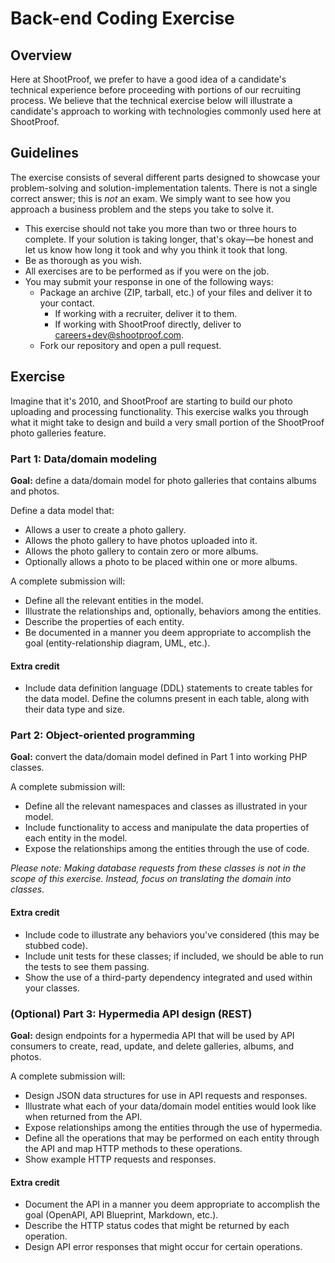 # Back-end Coding Exercise


## Overview

Here at ShootProof, we prefer to have a good idea of a candidate's technical
experience before proceeding with portions of our recruiting process.  We
believe that the technical exercise below will illustrate a candidate's
approach to working with technologies commonly used here at ShootProof.


## Guidelines

The exercise consists of several different parts designed to showcase your
problem-solving and solution-implementation talents. There is not a single
correct answer; this is *not* an exam. We simply want to see how you approach a
business problem and the steps you take to solve it.

* This exercise should not take you more than two or three hours to complete. If
  your solution is taking longer, that's okay—be honest and let us know how long
  it took and why you think it took that long.
* Be as thorough as you wish.
* All exercises are to be performed as if you were on the job.
* You may submit your response in one of the following ways:
  * Package an archive (ZIP, tarball, etc.) of your files and deliver it to
    your contact.
    * If working with a recruiter, deliver it to them.
    * If working with ShootProof directly, deliver to <careers+dev@shootproof.com>.
  * Fork our repository and open a pull request.


## Exercise

Imagine that it's 2010, and ShootProof are starting to build our photo uploading
and processing functionality. This exercise walks you through what it might take
to design and build a very small portion of the ShootProof photo galleries
feature.


### Part 1: Data/domain modeling

**Goal:** define a data/domain model for photo galleries that contains albums
and photos.

Define a data model that:

* Allows a user to create a photo gallery.
* Allows the photo gallery to have photos uploaded into it.
* Allows the photo gallery to contain zero or more albums.
* Optionally allows a photo to be placed within one or more albums.

A complete submission will:

* Define all the relevant entities in the model.
* Illustrate the relationships and, optionally, behaviors among the entities.
* Describe the properties of each entity.
* Be documented in a manner you deem appropriate to accomplish the goal
  (entity-relationship diagram, UML, etc.).

#### Extra credit

* Include data definition language (DDL) statements to create tables for the
  data model.  Define the columns present in each table, along with their data
  type and size.


### Part 2: Object-oriented programming

**Goal:** convert the data/domain model defined in Part 1 into working PHP
classes.

A complete submission will:

* Define all the relevant namespaces and classes as illustrated in your model.
* Include functionality to access and manipulate the data properties of each
  entity in the model.
* Expose the relationships among the entities through the use of code.

*Please note: Making database requests from these classes is not in the scope
of this exercise. Instead, focus on translating the domain into classes.*

#### Extra credit

* Include code to illustrate any behaviors you've considered (this may be
  stubbed code).
* Include unit tests for these classes; if included, we should be able to run
  the tests to see them passing.
* Show the use of a third-party dependency integrated and used within your
  classes.


### (Optional) Part 3: Hypermedia API design (REST)

**Goal:** design endpoints for a hypermedia API that will be used by API
consumers to create, read, update, and delete galleries, albums, and photos.

A complete submission will:

* Design JSON data structures for use in API requests and responses.
* Illustrate what each of your data/domain model entities would look like when
  returned from the API.
* Expose relationships among the entities through the use of hypermedia.
* Define all the operations that may be performed on each entity through the API
  and map HTTP methods to these operations.
* Show example HTTP requests and responses.

#### Extra credit

* Document the API in a manner you deem appropriate to accomplish the goal
  (OpenAPI, API Blueprint, Markdown, etc.).
* Describe the HTTP status codes that might be returned by each operation.
* Design API error responses that might occur for certain operations.
